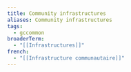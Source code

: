 ```yaml
---
title: Community infrastructures
aliases: Community infrastructures
tags:
  - gccommon
broaderTerm:
  - "[[Infrastructures]]"
french:
  - "[[Infrastructure communautaire]]"
---
```

